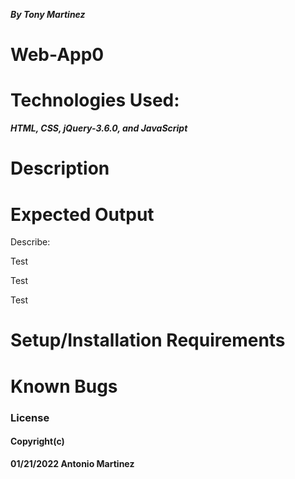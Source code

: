 ***By Tony Martinez***


# **Web-App0**

# Technologies Used:
 ***HTML, CSS, jQuery-3.6.0, and JavaScript***

 # Description





# Expected Output
Describe:

Test

Test


Test




 # Setup/Installation Requirements







 # Known Bugs





 ### License


 #### Copyright(c)
**01/21/2022 Antonio Martinez** 



